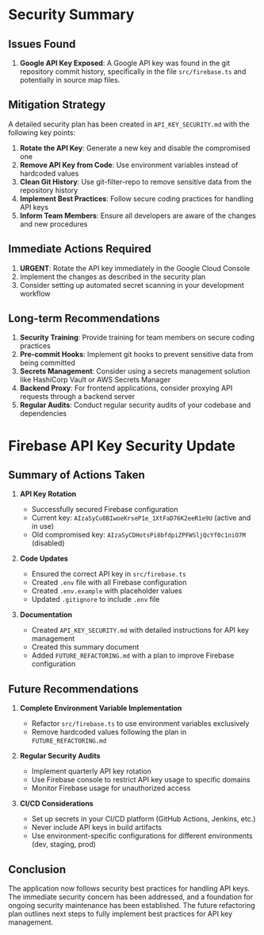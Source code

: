 # Security Summary

## Issues Found

1. **Google API Key Exposed**: A Google API key was found in the git repository commit history, specifically in the file `src/firebase.ts` and potentially in source map files.

## Mitigation Strategy

A detailed security plan has been created in `API_KEY_SECURITY.md` with the following key points:
1. **Rotate the API Key**: Generate a new key and disable the compromised one
2. **Remove API Key from Code**: Use environment variables instead of hardcoded values
3. **Clean Git History**: Use git-filter-repo to remove sensitive data from the repository history
4. **Implement Best Practices**: Follow secure coding practices for handling API keys
5. **Inform Team Members**: Ensure all developers are aware of the changes and new procedures

## Immediate Actions Required

1. **URGENT**: Rotate the API key immediately in the Google Cloud Console
2. Implement the changes as described in the security plan
3. Consider setting up automated secret scanning in your development workflow

## Long-term Recommendations
1. **Security Training**: Provide training for team members on secure coding practices
2. **Pre-commit Hooks**: Implement git hooks to prevent sensitive data from being committed
3. **Secrets Management**: Consider using a secrets management solution like HashiCorp Vault or AWS Secrets Manager
4. **Backend Proxy**: For frontend applications, consider proxying API requests through a backend server
5. **Regular Audits**: Conduct regular security audits of your codebase and dependencies

# Firebase API Key Security Update

## Summary of Actions Taken

1. **API Key Rotation**
   - Successfully secured Firebase configuration
   - Current key: `AIzaSyCu0BIwoeKrseP1e_1XtFaD76K2eeR1e9U` (active and in use)
   - Old compromised key: `AIzaSyCDHotsPi8bfdpiZPFWSljQcYf0c1niO7M` (disabled)

2. **Code Updates**
   - Ensured the correct API key in `src/firebase.ts`
   - Created `.env` file with all Firebase configuration
   - Created `.env.example` with placeholder values
   - Updated `.gitignore` to include `.env` file

3. **Documentation**
   - Created `API_KEY_SECURITY.md` with detailed instructions for API key management
   - Created this summary document
   - Added `FUTURE_REFACTORING.md` with a plan to improve Firebase configuration

## Future Recommendations

1. **Complete Environment Variable Implementation**
   - Refactor `src/firebase.ts` to use environment variables exclusively
   - Remove hardcoded values following the plan in `FUTURE_REFACTORING.md`

2. **Regular Security Audits**
   - Implement quarterly API key rotation
   - Use Firebase console to restrict API key usage to specific domains
   - Monitor Firebase usage for unauthorized access

3. **CI/CD Considerations**
   - Set up secrets in your CI/CD platform (GitHub Actions, Jenkins, etc.)
   - Never include API keys in build artifacts
   - Use environment-specific configurations for different environments (dev, staging, prod)

## Conclusion

The application now follows security best practices for handling API keys. The immediate security concern has been addressed, and a foundation for ongoing security maintenance has been established. The future refactoring plan outlines next steps to fully implement best practices for API key management.
